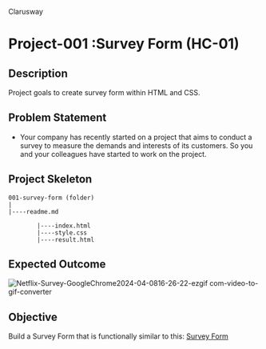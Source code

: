 <p>Clarusway<img align="right"
  src="https://secure.meetupstatic.com/photos/event/3/1/b/9/600_488352729.jpeg"  width="15px"></p>

# Project-001 :Survey Form (HC-01)

## Description
Project goals to create survey form within HTML and CSS.

## Problem Statement

- Your company has recently started on a project that aims to conduct a survey to measure the demands and interests of its customers. So you and your colleagues have started to work on the project.

## Project Skeleton 

```
001-survey-form (folder)
|
|----readme.md

        |----index.html  
        |----style.css   
        |----result.html 
```

## Expected Outcome


![Netflix-Survey-GoogleChrome2024-04-0816-26-22-ezgif com-video-to-gif-converter](https://github.com/ayseugurlu/SurveyFormNetflix/assets/164202619/5f290fc3-fd8e-4b9c-8609-7cf9afc262a2)

## Objective

Build a Survey Form that is functionally similar to this: [Survey Form](https://mccarthy-silva.github.io/Survey-Form/)



